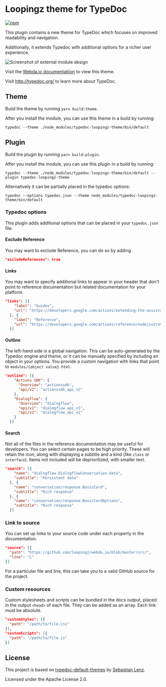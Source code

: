 # Loopingz theme for TypeDoc

[![npm](https://img.shields.io/npm/v/typedoc-loopingz-theme.svg)](https://www.npmjs.com/package/typedoc-loopingz-theme)

This plugin contains a new theme for TypeDoc which focuses on improved readability and navigation.

Additionally, it extends Typedoc with additional options for a richer user experience.

![Screenshot of external module design](./resources/screenshot-dialogflow.png)

Visit the [Webda.io documentatiion](https://loopingz.github.io/webda.io)
to view this theme.

Visit http://typedoc.org/ to learn more about TypeDoc.

## Theme

Build the theme by running `yarn build:theme`.

After you install the module, you can use this theme in a build by running:

`typedoc --theme ./node_modules/typedoc-loopingz-theme/bin/default`

## Plugin

Build the plugin by running `yarn build:plugin`.

After you install the module, you can use this plugin in a build by running:

`typedoc --theme ./node_modules/typedoc-loopingz-theme/bin/default --plugin typedoc-loopingz-theme`

Alternatively it can be partially placed in the typedoc options:

`typedoc --options typedoc.json --theme node_modules/typedoc-loopingz-theme/bin/default`

### Typedoc options
This plugin adds additional options that can be placed in your `typedoc.json` file.

#### Exclude Reference
You may want to exclude Reference, you can do so by adding

```json
"excludeReferences": true
```

#### Links
You may want to specify additional links to appear in your header that don't point to
reference documentation but related documentation for your platform.

```json
"links": [{
    "label": "Guides",
    "url": "https://developers.google.com/actions/extending-the-assistant"
  }, {
    "label": "Reference",
    "url": "https://developers.google.com/actions/reference/nodejsv2/overview"
  }]
```

#### Outline
The left-hand side is a global navigation. This can be auto-generated by the Typedoc engine and
theme, or it can be manually specified by including an object in your options. You provide a custom
navigation with links that point to `modules/{object value}.html`.

```json
"outline": [{
    "Actions SDK": {
      "Overview": "actionssdk",
      "api/v2": "actionssdk_api_v2"
    },
    "Dialogflow": {
      "Overview": "dialogflow",
      "api/v1": "dialogflow_api_v1",
      "api/v2": "dialogflow_api_v2"
    }
  }]
```

#### Search
Not all of the files in the reference documentation may be useful for developers. You can select
certain pages to be high priority. These will retain the icon, along with displaying a subtitle and
a kind (like `class` or `interface`). Items not included will be deprioritized, with smaller text.

```json
"search": [{
    "name": "dialogflow.DialogflowConversation.data",
    "subtitle": "Persistent data"
  }, {
    "name": "conversation/response.BasicCard",
    "subtitle": "Rich response"
  }, {
    "name": "conversation/response.BasicCardOptions",
    "subtitle": "Rich response"
  }]
```

### Link to source
You can set up links to your source code under each property in the documentation.

```json
"source": [{
  "path": "https://github.com/loopingz/webda.io/blob/master/src/",
  "line": "L"
}]
```

For a particular file and line, this can take you to a valid GitHub source for the project.

### Custom resources
Custom stylesheets and scripts can be bundled in the docs output, placed in the
output `<head>` of each file. They can be added as an array. Each link must be
absolute.

```json
"customStyles": [{
  "path": "/path/to/file.css"
}],
"customScripts": [{
  "path": "/path/to/file.js"
}]
```

## License

This project is based on [typedoc-default-themes](https://github.com/TypeStrong/typedoc-default-themes/) by
[Sebastian Lenz](http://www.sebastian-lenz.de).


Licensed under the Apache License 2.0.
